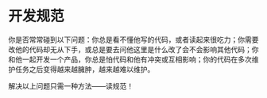 # 开发规范

你是否常常碰到以下问题：你总是看不懂他写的代码，或者读起来很吃力；你需要改他的代码却无从下手，或总是要去问他这里是什么改了会不会影响其他代码；你和他一起开发一个产品，你总是怕代码和他有冲突或互相影响；你的代码在多次维护任务之后变得越来越臃肿，越来越难以维护。

解决以上问题只需一种方法——读规范！